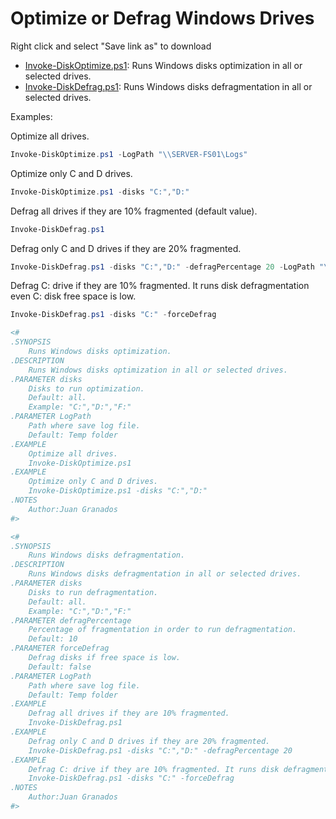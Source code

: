 # **Optimize or Defrag Windows Drives**

Right click and select "Save link as" to download

* [Invoke-DiskOptimize.ps1](https://raw.githubusercontent.com/juangranados/powershell-scripts/main/Optimize%20drives/Invoke-DiskOptimize.ps1): Runs Windows disks optimization in all or selected drives.
* [Invoke-DiskDefrag.ps1](https://raw.githubusercontent.com/juangranados/powershell-scripts/main/Optimize%20drives/Invoke-DiskDefrag.ps1): Runs Windows disks defragmentation in all or selected drives.

Examples:

Optimize all drives.

```powershell
Invoke-DiskOptimize.ps1 -LogPath "\\SERVER-FS01\Logs"
```

Optimize only C and D drives.

```powershell
Invoke-DiskOptimize.ps1 -disks "C:","D:"
```

Defrag all drives if they are 10% fragmented (default value).

```powershell
Invoke-DiskDefrag.ps1
```

Defrag only C and D drives if they are 20% fragmented.

```powershell
Invoke-DiskDefrag.ps1 -disks "C:","D:" -defragPercentage 20 -LogPath "\\SERVER-FS01\Logs"
```

Defrag C: drive if they are 10% fragmented. It runs disk defragmentation even C: disk free space is low.

```powershell
Invoke-DiskDefrag.ps1 -disks "C:" -forceDefrag
```

```powershell
<#
.SYNOPSIS
    Runs Windows disks optimization.
.DESCRIPTION
    Runs Windows disks optimization in all or selected drives.
.PARAMETER disks
    Disks to run optimization.
    Default: all.
    Example: "C:","D:","F:"
.PARAMETER LogPath
    Path where save log file.
    Default: Temp folder
.EXAMPLE
    Optimize all drives.
    Invoke-DiskOptimize.ps1
.EXAMPLE
    Optimize only C and D drives.
    Invoke-DiskOptimize.ps1 -disks "C:","D:"
.NOTES 
    Author:Juan Granados
#>
```

```powershell
<#
.SYNOPSIS
    Runs Windows disks defragmentation.
.DESCRIPTION
    Runs Windows disks defragmentation in all or selected drives.
.PARAMETER disks
    Disks to run defragmentation.
    Default: all.
    Example: "C:","D:","F:"
.PARAMETER defragPercentage
    Percentage of fragmentation in order to run defragmentation.
    Default: 10
.PARAMETER forceDefrag
    Defrag disks if free space is low.
    Default: false
.PARAMETER LogPath
    Path where save log file.
    Default: Temp folder
.EXAMPLE
    Defrag all drives if they are 10% fragmented.
    Invoke-DiskDefrag.ps1
.EXAMPLE
    Defrag only C and D drives if they are 20% fragmented.
    Invoke-DiskDefrag.ps1 -disks "C:","D:" -defragPercentage 20
.EXAMPLE
    Defrag C: drive if they are 10% fragmented. It runs disk defragmentation even C: disk free space is low.
    Invoke-DiskDefrag.ps1 -disks "C:" -forceDefrag
.NOTES 
    Author:Juan Granados
#>
```
